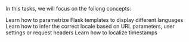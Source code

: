 In this tasks, we will focus on the follong concepts: 

Learn how to parametrize Flask templates to display different languages
Learn how to infer the correct locale based on URL parameters, user settings or request headers
Learn how to localize timestamps
